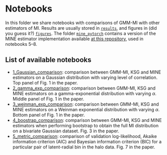 # Notebooks 

In this folder we share notebooks with comparisons of GMM-MI with other estimators of MI. Results are usually stored in [`results`](https://github.com/dpiras/MI_estimation/tree/main/notebooks/comparisons/results), and figures in (did you guess it?) [`figures`](https://github.com/dpiras/MI_estimation/tree/main/notebooks/comparisons/figures). The folder [`mine_pytorch`](https://github.com/dpiras/MI_estimation/tree/main/notebooks/comparisons/mine-pytorch) contains a version of the MINE estimator implementation available [at this repository](https://github.com/gtegner/mine-pytorch), used in notebooks 5&ndash;8.

## List of available notebooks

- [1_Gaussian_comparison](https://github.com/dpiras/MI_estimation/blob/main/notebooks/comparisons/1_Gaussian_comparison.ipynb): comparison between GMM-MI, KSG and MINE estimators on a Gaussian distribution with varying level of correlation. Top panel of Fig. 1 in the paper.
- [2_gamma_exp_comparison](https://github.com/dpiras/MI_estimation/blob/main/notebooks/comparisons/2_gamma_exp_comparison.ipynb): comparison between GMM-MI, KSG and MINE estimators on a gamma-exponential distribution with varying $\alpha$. Middle panel of Fig. 1 in the paper.
- [3_weinman_exp_comparison](https://github.com/dpiras/MI_estimation/blob/main/notebooks/comparisons/3_weinman_exp_comparison.ipynb): comparison between GMM-MI, KSG and MINE estimators on a Weinman exponential distribution with varying $\alpha$. Bottom panel of Fig. 1 in the paper.
- [4_boostrap_comparison](https://github.com/dpiras/MI_estimation/blob/main/notebooks/comparisons/4_boostrap_comparison.ipynb): comparison between GMM-MI, KSG and MINE estimators when performing bootstrap to obtain the full MI distribution on a bivariate Gaussian dataset. Fig. 3 in the paper.
- [5_metric_comparison](https://github.com/dpiras/MI_estimation/blob/main/notebooks/comparisons/5_metric_comparison.ipynb): comparison of validation log-likelihood, Akaike information criterion (AIC) and Bayesian information criterion (BIC) for a particular pair of latent-radial bin in the halo data. Fig. 7 in the paper.

